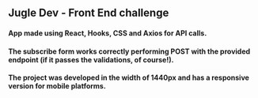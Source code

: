 ## Jugle Dev - Front End challenge

#### App made using React, Hooks, CSS and Axios for API calls.

#### The subscribe form works correctly performing POST with the provided endpoint (if it passes the validations, of course!).

#### The project was developed in the width of 1440px and has a responsive version for mobile platforms.

